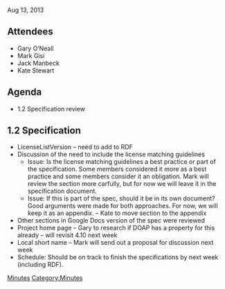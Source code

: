 Aug 13, 2013

## Attendees

  - Gary O’Neall
  - Mark Gisi
  - Jack Manbeck
  - Kate Stewart

## Agenda

  - 1.2 Specification review

## 1.2 Specification

  - LicenseListVersion – need to add to RDF
  - Discussion of the need to include the license matching guidelines
      - Issue: Is the license matching guidelines a best practice or
        part of the specification. Some members considered it more as a
        best practice and some members consider it an obligation. Mark
        will review the section more carfully, but for now we will leave
        it in the specification document.
      - Issue: If this is part of the spec, should it be in its own
        document? Good arguments were made for both approaches. For now,
        we will keep it as an appendix. – Kate to move section to the
        appendix
  - Other sections in Google Docs version of the spec were reviewed
  - Project home page – Gary to research if DOAP has a property for this
    already – will revisit 4.10 next week
  - Local short name – Mark will send out a proposal for discussion next
    week
  - Schedule: Should be on track to finish the specifications by next
    week (including RDF).

[Minutes](Category:Technical "wikilink")
[Category:Minutes](Category:Minutes "wikilink")

